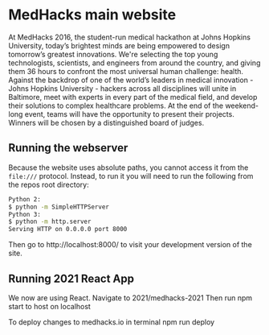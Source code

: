 # MedHacks main website

At MedHacks 2016, the student-run medical hackathon at Johns Hopkins University, today’s brightest minds are being empowered to design tomorrow’s greatest innovations. We're selecting the top young technologists, scientists, and engineers from around the country, and giving them 36 hours to confront the most universal human challenge: health. Against the backdrop of one of the world’s leaders in medical innovation - Johns Hopkins University - hackers across all disciplines will unite in Baltimore, meet with experts in every part of the medical field, and develop their solutions to complex healthcare problems. At the end of the weekend-long event, teams will have the opportunity to present their projects. Winners will be chosen by a distinguished board of judges.

## Running the webserver
Because the website uses absolute paths, you cannot access it from the `file:///` protocol. Instead, to run it you will need to run the following from the repos root directory:

```bash
Python 2:
$ python -m SimpleHTTPServer
Python 3:
$ python -m http.server
Serving HTTP on 0.0.0.0 port 8000
```

Then go to http://localhost:8000/ to visit your development version of the site.


## Running 2021 React App
We now are using React.
Navigate to 2021/medhacks-2021
Then run npm start to host on localhost

To deploy changes to medhacks.io in terminal
npm run deploy
